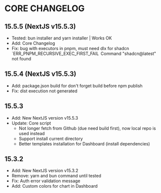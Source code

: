 # CORE CHANGELOG

## 15.5.5 (NextJS v15.5.3)

- Tested: bun installer and yarn installer | Works OK
- Add: Core Changelog
- Fix: bug with executors in pnpm, must need dlx for shadcn
  `ERR_PNPM_RECURSIVE_EXEC_FIRST_FAIL  Command "shadcn@latest" not found

## 15.5.4 (NextJS v15.5.3)

- Add: package.json build for don't forget build before npm publish
- Fix: dist execution not generated

## 15.5.3

- Add: New NextJS version v15.5.3
- Update: Core script
  - Not longer fetch from Github (due need build first), now local repo is used instead
  - Support install current directory
  - Better templates installation for Dashboard (install dependencies)

## 15.3.2

- Add: New NextJS version v15.3.2
- Remove: yarn and bun command until tested
- Fix: Auth error validation message
- Add: Custom colors for chart in Dashboard
